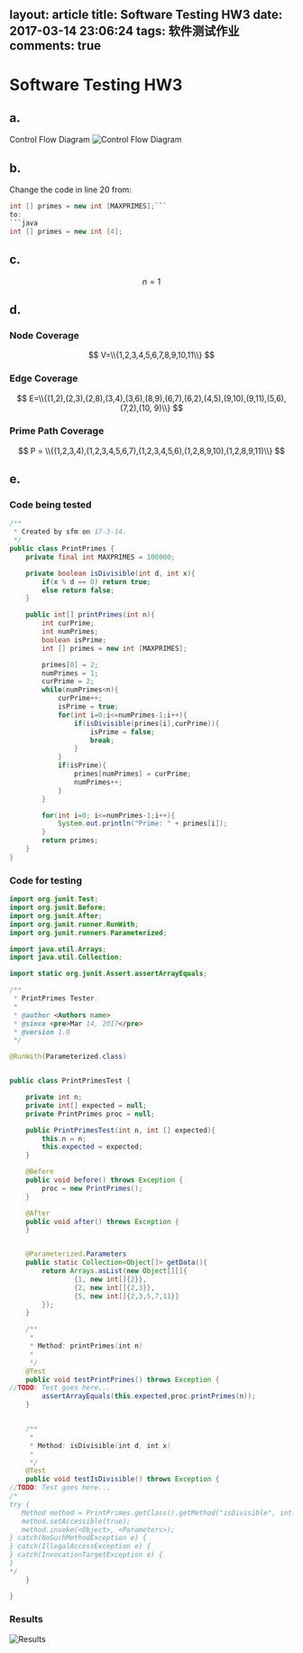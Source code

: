 layout: article
title: Software Testing HW3
date: 2017-03-14 23:06:24
tags: 软件测试作业
comments: true
---
# Software Testing HW3

## a.
Control Flow Diagram
![Control Flow Diagram](/images/STHW3.png)

<!-- more -->

## b.
Change the code in line 20 from:
```java
int [] primes = new int [MAXPRIMES];```
to:
```java
int [] primes = new int [4];
```

## c.

$$ n = 1 $$


## d.
### Node Coverage
$$ V=\\{1,2,3,4,5,6,7,8,9,10,11\\} $$

### Edge Coverage
$$ E=\\{(1,2),(2,3),(2,8),(3,4),(3,6),(8,9),(6,7),(6,2),(4,5),(9,10),(9,11),(5,6),(7,2),(10, 9)\\} $$

### Prime Path Coverage
$$ P = \\{(1,2,3,4),(1,2,3,4,5,6,7),(1,2,3,4,5,6),(1,2,8,9,10),(1,2,8,9,11)\\} $$

## e.

### Code being tested
```java
/**
 * Created by sfm on 17-3-14.
 */
public class PrintPrimes {
    private final int MAXPRIMES = 100000;

    private boolean isDivisible(int d, int x){
        if(x % d == 0) return true;
        else return false;
    }

    public int[] printPrimes(int n){
        int curPrime;
        int numPrimes;
        boolean isPrime;
        int [] primes = new int [MAXPRIMES];

        primes[0] = 2;
        numPrimes = 1;
        curPrime = 2;
        while(numPrimes<n){
            curPrime++;
            isPrime = true;
            for(int i=0;i<=numPrimes-1;i++){
                if(isDivisible(primes[i],curPrime)){
                    isPrime = false;
                    break;
                }
            }
            if(isPrime){
                primes[numPrimes] = curPrime;
                numPrimes++;
            }
        }

        for(int i=0; i<=numPrimes-1;i++){
            System.out.println("Prime: " + primes[i]);
        }
        return primes;
    }
}


```

### Code for testing

```java
import org.junit.Test;
import org.junit.Before;
import org.junit.After;
import org.junit.runner.RunWith;
import org.junit.runners.Parameterized;

import java.util.Arrays;
import java.util.Collection;

import static org.junit.Assert.assertArrayEquals;

/**
 * PrintPrimes Tester.
 *
 * @author <Authors name>
 * @since <pre>Mar 14, 2017</pre>
 * @version 1.0
 */

@RunWith(Parameterized.class)


public class PrintPrimesTest {

    private int n;
    private int[] expected = null;
    private PrintPrimes proc = null;

    public PrintPrimesTest(int n, int [] expected){
        this.n = n;
        this.expected = expected;
    }

    @Before
    public void before() throws Exception {
        proc = new PrintPrimes();
    }

    @After
    public void after() throws Exception {
    }


    @Parameterized.Parameters
    public static Collection<Object[]> getData(){
        return Arrays.asList(new Object[][]{
                {1, new int[]{2}},
                {2, new int[]{2,3}},
                {5, new int[]{2,3,5,7,11}}
        });
    }

    /**
     *
     * Method: printPrimes(int n)
     *
     */
    @Test
    public void testPrintPrimes() throws Exception {
//TODO: Test goes here...
        assertArrayEquals(this.expected,proc.printPrimes(n));
    }


    /**
     *
     * Method: isDivisible(int d, int x)
     *
     */
    @Test
    public void testIsDivisible() throws Exception {
//TODO: Test goes here...
/*
try {
   Method method = PrintPrimes.getClass().getMethod("isDivisible", int.class, int.class);
   method.setAccessible(true);
   method.invoke(<Object>, <Parameters>);
} catch(NoSuchMethodException e) {
} catch(IllegalAccessException e) {
} catch(InvocationTargetException e) {
}
*/
    }

}


```

### Results

![Results](/images/STHW3R.png)

